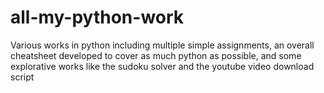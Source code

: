 # all-my-python-work

Various works in python including multiple simple assignments, an overall cheatsheet developed to cover as much python as possible, and some explorative works like the sudoku solver and the youtube video download script
